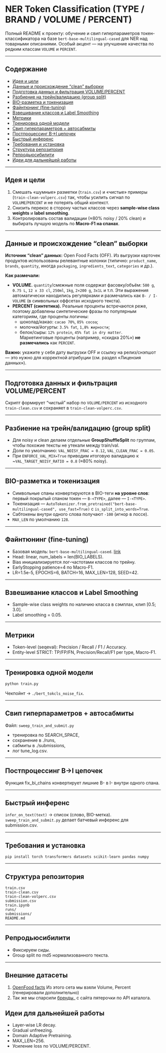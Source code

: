 # NER Token Classification (TYPE / BRAND / VOLUME / PERCENT)

Полный README к проекту: обучение и свип гиперпараметров токен-классификатора на базе `bert-base-multilingual-cased` для NER над товарными описаниями. Особый акцент — на улучшение качества по редким классам `VOLUME` и `PERCENT`.

---

## Содержание
- [Идея и цели](#идея-и-цели)  
- [Данные и происхождение “clean” выборки](#данные-и-происхождение-clean-выборки)  
- [Подготовка данных и фильтрация VOLUME/PERCENT](#подготовка-данных-и-фильтрация-volumepercent)  
- [Разбиение на трейн/валидацию (group split)](#разбиение-на-трейнвалидацию-group-split)  
- [BIO-разметка и токенизация](#bio-разметка-и-токенизация)  
- [Файнтюнинг (fine-tuning)](#файнтюнинг-fine-tuning)  
- [Взвешивание классов и Label Smoothing](#взвешивание-классов-и-label-smoothing)  
- [Метрики](#метрики)  
- [Тренировка одной модели](#тренировка-одной-модели)  
- [Свип гиперпараметров + автосабмиты](#свип-гиперпараметров--автосабмиты)  
- [Постпроцессинг B→I цепочек](#постпроцессинг-bi-цепочек)  
- [Быстрый инференс](#быстрый-инференс)  
- [Требования и установка](#требования-и-установка)  
- [Структура репозитория](#структура-репозитория)  
- [Репродьюсибилити](#репродьюсибилити)  
- [Идеи для дальнейшей работы](#идеи-для-дальнейшей-работы)

---

## Идея и цели
1. Смешать «шумные» разметки (`train.csv`) и «чистые» примеры (`train-clean-volperc.csv`) так, чтобы усилить сигнал по `VOLUME`/`PERCENT` и не потерять общий контекст.  
2. Снизить перекос в сторону частых классов через **sample-wise class weights** и **label smoothing**.  
3. Контролировать состав валидации (≈80% noisy / 20% clean) и выбирать лучшую модель по **Macro-F1 на спанах**.

---

## Данные и происхождение “clean” выборки
**Источник “clean” данных:** Open Food Facts (OFF). Из выгрузки карточек продуктов использованы релевантные колонки (типично: `product_name`, `brands`, `quantity`, иногда `packaging`, `ingredients_text`, `categories` и др.).

**Как размечали:**
- **VOLUME.** `quantity`/смежные поля содержат фасовку/объём: `500 g`, `0.75 L`, `12 x 33 cl`, `250ml`, `1kg`, `2×200 g`, `3x1L` и т.п. Эти выражения автоматически находились регулярками и размечались как `B- / I-VOLUME` (в символьных оффсетах исходного текста).
- **PERCENT (синтетика).** Реальные проценты встречаются реже, поэтому добавлены синтетические фразы по популярным категориям, где проценты логичны:  
  - шоколад/какао: `cacao 70%`, `85% cocoa`;  
  - молочка/йогурты: `3.5% fat`, `1,8% жирности`;  
  - белок/сыры: `12% protein`, `45% fat in dry matter`.  
  Маркетинговые проценты (например, «скидка 20%») **не размечались** как `PERCENT`.

**Важно:** укажите у себя дату выгрузки OFF и ссылку на релиз/снэпшот — это нужно для корректной атрибуции (см. раздел «Лицензия данных»).

---

## Подготовка данных и фильтрация VOLUME/PERCENT
Скрипт формирует “чистый” набор по `VOLUME/PERCENT` из исходного `train-clean.csv` и сохраняет в `train-clean-volperc.csv`.

---

## Разбиение на трейн/валидацию (group split)
- Для noisy и clean делаем отдельные **GroupShuffleSplit** по группам, чтобы похожие тексты не утекали между train/val.  
- Доли по умолчанию: `VAL_NOISY_FRAC = 0.12`, `VAL_CLEAN_FRAC = 0.05`.  
- При `ENFORCE_VAL_MIX=True` приводим итоговую валидацию к ~`VAL_TARGET_NOISY_RATIO = 0.8` (≈80% noisy).

---

## BIO-разметка и токенизация
- Символьные спаны конвертируются в BIO-теги **на уровне слов**: первый покрытый спаном токен — `B-<TYPE>`, далее — `I-<TYPE>`.  
- Токенизация — `AutoTokenizer.from_pretrained("bert-base-multilingual-cased", use_fast=True)` с `is_split_into_words=True`.  
- Сабтокены внутри одного слова получают `-100` (игнор в лоссе).  
- `MAX_LEN` по умолчанию `128`.

---

## Файнтюнинг (fine-tuning)
- Базовая модель: `bert-base-multilingual-cased`.  [link](https://huggingface.co/google-bert/bert-base-multilingual-cased)
- Head: linear, num_labels = len(BIO_LABELS).  
- Bias инициализируется лог-частотами классов по трейну.  
- EarlyStopping patience=4 по Macro-F1.  
- LR=1.5e-5, EPOCHS=6, BATCH=16, MAX_LEN=128, SEED=42.

---

## Взвешивание классов и Label Smoothing
- Sample-wise class weights по наличию класса в сэмплах, клип [0.5; 3.0].  
- Label smoothing = 0.05.  

---

## Метрики
- Token-level (seqeval): Precision / Recall / F1 / Accuracy.  
- Entity-level STRICT: TP/FP/FN, Precision/Recall/F1 per type, Macro-F1.  

---

## Тренировка одной модели
```bash
python train.py
```
Чекпойнт → `./bert_tokcls_noise_fix`.

---

## Свип гиперпараметров + автосабмиты
Файл: `sweep_train_and_submit.py`  
- тренировка по SEARCH_SPACE,  
- сохранение в ./runs,  
- сабмиты в ./submissions,  
- лог tune_log.csv.  

---

## Постпроцессинг B→I цепочек
Функция fix_bi_chains конвертирует лишние B- в I- внутри одного спана.

---

## Быстрый инференс
`infer_on_text(text)` → список (слово, BIO-метка).  
`sweep_train_and_submit.py` делает батчевый инференс для submission.csv.

---

## Требования и установка
```
pip install torch transformers datasets scikit-learn pandas numpy
```

---

## Структура репозитория
```
train.csv
train-clean.csv
train-clean-volperc.csv
submission.csv
train.ipynb
runs/
submissions/
README.md
```

---

## Репродьюсибилити
- Фиксируем сиды.  
- Group split по md5 нормализованного текста.  

---

## Внешние датасеты 
1. [OpenFood facts](https://huggingface.co/datasets/openfoodfacts/product-database)
   Из этого сета мы взяли Volume, Percent (генерировали дополнительно)
2. Так же мы спарсили [бренды](https://github.com/hackathon-lct-felicita/train-model/blob/main/x5-api-brands.json)_ с сайта пятерочки по API каталога. 

## Идеи для дальнейшей работы
- Layer-wise LR decay.  
- Gradual unfreezing.  
- Domain Adaptive Pretraining.  
- MAX_LEN=256.  
- Усиление loss по VOLUME/PERCENT.
